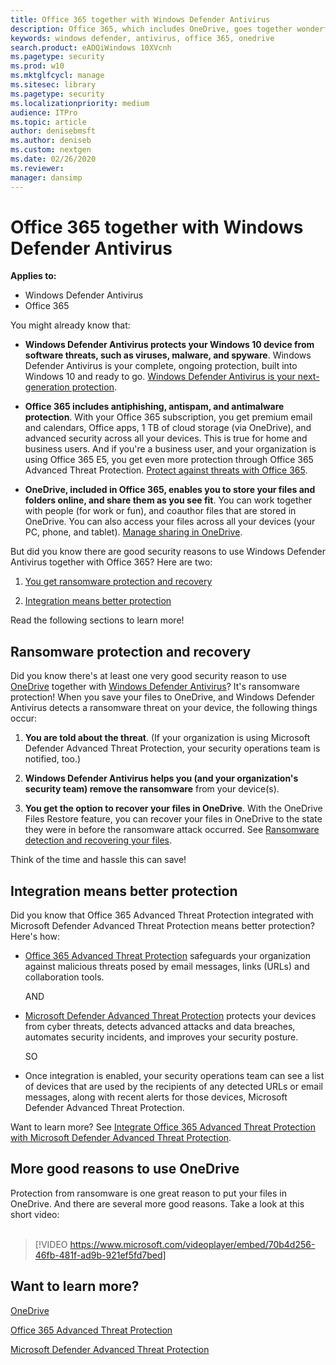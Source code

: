 ```yaml
---
title: Office 365 together with Windows Defender Antivirus
description: Office 365, which includes OneDrive, goes together wonderfully with Windows Defender Antivirus. Read this article to learn more.
keywords: windows defender, antivirus, office 365, onedrive
search.product: eADQiWindows 10XVcnh
ms.pagetype: security
ms.prod: w10
ms.mktglfcycl: manage
ms.sitesec: library
ms.pagetype: security
ms.localizationpriority: medium
audience: ITPro 
ms.topic: article 
author: denisebmsft
ms.author: deniseb
ms.custom: nextgen
ms.date: 02/26/2020
ms.reviewer: 
manager: dansimp
---
```


# Office 365 together with Windows Defender Antivirus

**Applies to:**

- Windows Defender Antivirus
- Office 365

You might already know that:

- **Windows Defender Antivirus protects your Windows 10 device from software threats, such as viruses, malware, and spyware**. Windows Defender Antivirus is your complete, ongoing protection, built into Windows 10 and ready to go. [Windows Defender Antivirus is your next-generation protection](https://docs.microsoft.com/windows/security/threat-protection/windows-defender-antivirus/windows-defender-antivirus-in-windows-10). 

- **Office 365 includes antiphishing, antispam, and antimalware protection**. With your Office 365 subscription, you get premium email and calendars, Office apps, 1 TB of cloud storage (via OneDrive), and advanced security across all your devices. This is true for home and business users. And if you're a business user, and your organization is using Office 365 E5, you get even more protection through Office 365 Advanced Threat Protection. [Protect against threats with Office 365](https://docs.microsoft.com/microsoft-365/security/office-365-security/protect-against-threats).

- **OneDrive, included in Office 365, enables you to store your files and folders online, and share them as you see fit**. You can work together with people (for work or fun), and coauthor files that are stored in OneDrive. You can also access your files across all your devices (your PC, phone, and tablet). [Manage sharing in OneDrive](https://docs.microsoft.com/OneDrive/manage-sharing).

But did you know there are good security reasons to use Windows Defender Antivirus together with Office 365? Here are two:

 1. [You get ransomware protection and recovery](#ransomware-protection-and-recovery)

 2. [Integration means better protection](#integration-means-better-protection)

Read the following sections to learn more!

## Ransomware protection and recovery

Did you know there's at least one very good security reason to use [OneDrive](https://docs.microsoft.com/onedrive) together with [Windows Defender Antivirus](https://docs.microsoft.com/windows/security/threat-protection/windows-defender-antivirus/windows-defender-antivirus-in-windows-10)? It's ransomware protection! When you save your files to OneDrive, and Windows Defender Antivirus detects a ransomware threat on your device, the following things occur:

1. **You are told about the threat**. (If your organization is using Microsoft Defender Advanced Threat Protection, your security operations team is notified, too.)

2. **Windows Defender Antivirus helps you (and your organization's security team) remove the ransomware** from your device(s).

3. **You get the option to recover your files in OneDrive**. With the OneDrive Files Restore feature, you can recover your files in OneDrive to the state they were in before the ransomware attack occurred. See [Ransomware detection and recovering your files](https://support.office.com/article/0d90ec50-6bfd-40f4-acc7-b8c12c73637f).

Think of the time and hassle this can save! 

## Integration means better protection

Did you know that Office 365 Advanced Threat Protection integrated with Microsoft Defender Advanced Threat Protection means better protection? Here's how:

- [Office 365 Advanced Threat Protection](https://docs.microsoft.com/microsoft-365/security/office-365-security/office-365-atp) safeguards your organization against malicious threats posed by email messages, links (URLs) and collaboration tools.

    AND

- [Microsoft Defender Advanced Threat Protection](https://docs.microsoft.com/windows/security/threat-protection) protects your devices from cyber threats, detects advanced attacks and data breaches, automates security incidents, and improves your security posture.

    SO

- Once integration is enabled, your security operations team can see a list of devices that are used by the recipients of any detected URLs or email messages, along with recent alerts for those devices, Microsoft Defender Advanced Threat Protection.

Want to learn more? See [Integrate Office 365 Advanced Threat Protection with Microsoft Defender Advanced Threat Protection](https://docs.microsoft.com/microsoft-365/security/office-365-security/integrate-office-365-ti-with-wdatp).

## More good reasons to use OneDrive

Protection from ransomware is one great reason to put your files in OneDrive. And there are several more good reasons. Take a look at this short video: <br/><br/>

> [!VIDEO https://www.microsoft.com/videoplayer/embed/70b4d256-46fb-481f-ad9b-921ef5fd7bed]

## Want to learn more?

[OneDrive](https://docs.microsoft.com/onedrive)

[Office 365 Advanced Threat Protection](https://docs.microsoft.com/microsoft-365/security/office-365-security/office-365-atp?view=o365-worldwide)

[Microsoft Defender Advanced Threat Protection](https://docs.microsoft.com/windows/security/threat-protection/)


